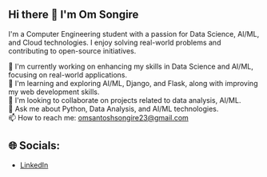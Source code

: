 ## Hi there 👋 I'm Om Songire


I'm a Computer Engineering student with a passion for Data Science, AI/ML, and Cloud technologies. I enjoy solving real-world problems and contributing to open-source initiatives.

🔧 I'm currently working on enhancing my skills in Data Science and AI/ML, focusing on real-world applications.  
🌱 I'm learning and exploring AI/ML, Django, and Flask, along with improving my web development skills.  
🤝 I'm looking to collaborate on projects related to data analysis, AI/ML.  
💬 Ask me about Python, Data Analysis, and AI/ML technologies.  
📫 How to reach me: omsantoshsongire23@gmail.com

## 🌐 Socials:
- [LinkedIn](https://www.linkedin.com/in/omsongire/)


